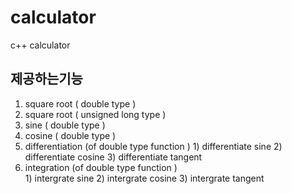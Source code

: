 # calculator
c++ calculator

## 제공하는기능
  1. square root      ( double type )
  2. square root      ( unsigned long type )
  3. sine             ( double type )
  4. cosine           ( double type )
  5. differentiation  (of double type function )
    1) differentiate sine 2) differentiate cosine 3) differentiate tangent
  6. integration      (of double type function )  
    1) intergrate sine  2) intergrate cosine  3) intergrate tangent
